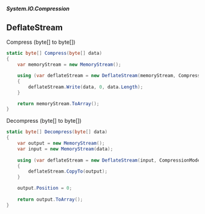 ##### System.IO.Compression
## DeflateStream

Compress (byte[] to byte[])
``` csharp
static byte[] Compress(byte[] data)
{
    var memoryStream = new MemoryStream();

    using (var deflateStream = new DeflateStream(memoryStream, CompressionMode.Compress))  // use CompressionLevel.Optimal for smaller bytes
    {
        deflateStream.Write(data, 0, data.Length);
    }

    return memoryStream.ToArray();
}
```

Decompress (byte[] to byte[])
``` csharp
static byte[] Decompress(byte[] data)
{
    var output = new MemoryStream();
    var input = new MemoryStream(data);
    
    using (var deflateStream = new DeflateStream(input, CompressionMode.Decompress))
    {
        deflateStream.CopyTo(output);
    }

    output.Position = 0;
    
    return output.ToArray();
}
```
